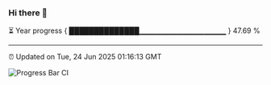 ### Hi there 👋

⏳ Year progress { ██████████████▁▁▁▁▁▁▁▁▁▁▁▁▁▁▁▁ } 47.69 %

---

⏰ Updated on Tue, 24 Jun 2025 01:16:13 GMT

![Progress Bar CI](https://github.com/liununu/liununu/workflows/Progress%20Bar%20CI/badge.svg)
